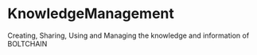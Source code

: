 # KnowledgeManagement
Creating, Sharing, Using and Managing the knowledge and information of BOLTCHAIN
